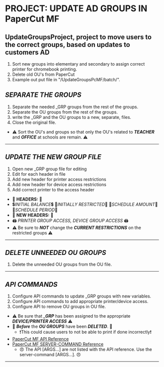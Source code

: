 
# **PROJECT: UPDATE AD GROUPS IN PaperCut MF**

## UpdateGroupsProject, project to move users to the correct groups, based on updates to customers AD

1. Sort new groups into elementary and secondary to assign correct printer for chromebook printing.
2. Delete old OU's from PaperCut
3. Example out put file in "/UpdateGroupsPcMF/batch/".

## *SEPARATE THE GROUPS*

1. Separate the needed _GRP groups from the rest of the groups.
2. Separate the OU groups from the rest of the groups.
3. write the _GRP and the OU groups to a new, separate, files.
4. Close the original file.

- ⚠️ Sort the OU's and groups so that only the OU's related to ***TEACHER*** and ***OFFICE*** at schools are remain. ⚠️

---------

## *UPDATE THE NEW GROUP FILE*

1. Open new _GRP group file for editing
2. Edit for each header in file
3. Add new header for printer access restrictions
4. Add new header for device access restrictions
5. Add correct printer to the access header

- 👩 **HEADERS:** 👨
- 💲*INITIAL BALANCE*💲 🛑*INITIALLY RESTRICTED*🛑 📆*SCHEDULE AMOUNT*📆 📆*SCHEDULE PERIOD*📆
- 🚸 **NEW HEADERS:** 🚸
- 🖨 *PRINTER GROUP ACCESS, DEVICE GROUP ACCESS* 🖨
- ⚠️ Be sure to ***NOT*** change the ***CURRENT RESTRICTIONS*** on the restricted groups ⚠️

---------

## *DELETE UNNEEDED OU GROUPS*

1. Delete the unneeded OU groups from the OU file.

---------

## *API COMMANDS*

1. Configure API commands to update _GRP groups with new variables.
2. Configure API commands to add appropriate printer/device access.
3. Configure API to remove OU groups in OU file.

- ⚠️ Be sure that ***_GRP*** has been assigned to the appropriate ***DEVICE/PRINTER ACCESS*** ⚠️
- 🛑 ***Before*** the ***OU GROUPS*** have been ***DELETED***. 🛑
  - ❗️This could cause users to not be able to print if done incorrectly❗️
- [PaperCut MF API Reference](https://www.papercut.com/support/resources/manuals/ng-mf/common/topics/tools-web-services.html)
- [PaperCut MF SERVER-COMMAND Reference](https://www.papercut.com/support/resources/manuals/ng-mf/common/topics/tools-server-command.html)
  - 😠 The API [ARGS...] are not listed with the API reference.  Use the server-command [ARGS...]. 😠

---------
